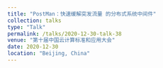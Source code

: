```yaml
---
title: "PostMan：快速缓解突发流量 的分布式系统中间件"
collection: talks
type: "Talk"
permalink: /talks/2020-12-30-talk-38
venue: "第十届中国云计算标准和应用大会"
date: 2020-12-30
location: "Beijing, China"
---
```

